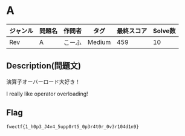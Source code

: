 # A

|ジャンル|問題名|作問者|タグ|最終スコア|Solve数|
|---|---|---|---|---|---|
|Rev|A|こーふ|Medium|459|10|
## Description(問題文)

演算子オーバーロード大好き！

I really like operator overloading!

## Flag

`fwectf{1_h0p3_J4v4_5upp0rt5_0p3r4t0r_0v3r104d1n9}`


